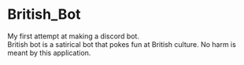 # British_Bot
My first attempt at making a discord bot. </br>
British bot is a satirical bot that pokes fun at British culture. No harm is meant by this application.
